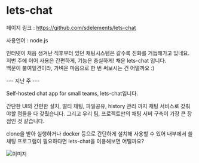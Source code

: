 # lets-chat

페이지 링크 : https://github.com/sdelements/lets-chat

사용언어 : node.js  

인터넷이 처음 생겨난 직후부터 있던 채팅시스템은 갈수록 진화를 거듭해가고 있네요.  
저번 주에 이어 사용은 간편하게, 기능은 충실하게! 채운 lets-chat 입니다.  
백문이 불여일견이라, 가벼운 마음으로 한 번 써보시는 건 어떨까요 :)

--- 지난 주 ---  

Self-hosted chat app for small teams, lets-chat입니다.

간단한 UI와 간편한 설치, 멀티 채팅, 파일공유, history 관리 까지 채팅 서비스로 갖춰야할 점들을 다 갖췄습니다.
그리고 우리 팀, 프로젝트만의 채팅 서버 구축이 가장 큰 장점인 것 같습니다.

clone을 받아 실행하거나 docker 등으로 간단하게 설치해 사용할 수 있어 내부에서 쓸 채팅 프로그램이 필요하다면
lets-chat을 이용해보면 어떨까요?

![이미지](../img/003$06.png)
